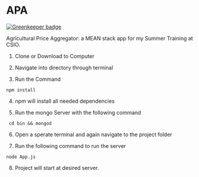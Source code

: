 # APA

[![Greenkeeper badge](https://badges.greenkeeper.io/co16353sidak/APA.svg)](https://greenkeeper.io/)

Agricultural Price Aggregator: a MEAN stack app for my Summer Training at CSIO.

1. Clone or Download to Computer

2. Navigate into directory through terminal

3. Run the Command
  
  ```npm install```
  
4. npm will install all needed dependencies

5. Run the mongo Server with the following command

  ``` cd bin && mongod```
  
6. Open a sperate terminal and again navigate to the project folder

7. Run the following command to run the server

  ```node App.js```
  
8. Project will start at desired server.
